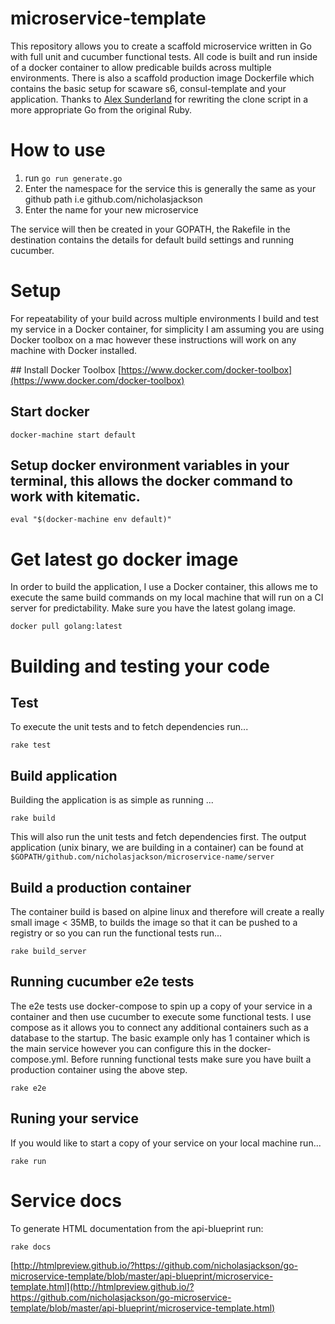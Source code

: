 # microservice-template
This repository allows you to create a scaffold microservice written in Go with full unit and cucumber functional tests.  All code is built and run inside of a docker container to allow predicable builds across multiple environments.  There is also a scaffold production image Dockerfile which contains the basic setup for scaware s6, consul-template and your application.  Thanks to [Alex Sunderland](https://github.com/AgentAntelope) for rewriting the clone script in a more appropriate Go from the original Ruby.

# How to use
1. run `go run generate.go`
2. Enter the namespace for the service this is generally the same as your github path i.e github.com/nicholasjackson
3. Enter the name for your new microservice

The service will then be created in your GOPATH, the Rakefile in the destination contains the details for default build settings and running cucumber.

# Setup
For repeatability of your build across multiple environments I build and test my service in a Docker container, for simplicity I am assuming you are using Docker toolbox on a mac however these instructions will work on any machine with Docker installed.

## Install Docker Toolbox
[https://www.docker.com/docker-toolbox](https://www.docker.com/docker-toolbox)

## Start docker
```
docker-machine start default
```

## Setup docker environment variables in your terminal, this allows the docker command to work with kitematic.
```
eval "$(docker-machine env default)"
```

# Get latest go docker image
In order to build the application, I use a Docker container, this allows me to execute the same build commands on my local machine that will run on a CI server for predictability. Make sure you have the latest golang image.
```
docker pull golang:latest
```

# Building and testing your code
## Test
To execute the unit tests and to fetch dependencies run...
```
rake test
```

## Build application
Building the application is as simple as running ...
```
rake build
```
This will also run the unit tests and fetch dependencies first.  The output application (unix binary, we are building in a container) can be found at `$GOPATH/github.com/nicholasjackson/microservice-name/server`

## Build a production container
The container build is based on alpine linux and therefore will create a really small image < 35MB, to builds the image so that it can be pushed to a registry or so you can run the functional tests run...
```
rake build_server
```

## Running cucumber e2e tests
The e2e tests use docker-compose to spin up a copy of your service in a container and then use cucumber to execute some functional tests.  I use compose as it allows you to connect any additional containers such as a database to the startup.  The basic example only has 1 container which is the main service however you can configure this in the docker-compose.yml.  Before running functional tests make sure you have built a production container using the above step.
```
rake e2e
```

## Runing your service
If you would like to start a copy of your service on your local machine run...
```
rake run
```

# Service docs
To generate HTML documentation from the api-blueprint run:
```
rake docs
```
[http://htmlpreview.github.io/?https://github.com/nicholasjackson/go-microservice-template/blob/master/api-blueprint/microservice-template.html](http://htmlpreview.github.io/?https://github.com/nicholasjackson/go-microservice-template/blob/master/api-blueprint/microservice-template.html)
